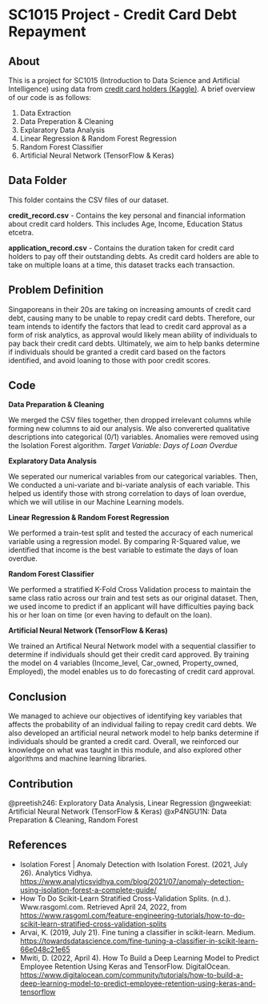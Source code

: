 # SC1015 Project - Credit Card Debt Repayment

## About

This is a project for SC1015 (Introduction to Data Science and Artificial Intelligence) using data from [credit card holders (Kaggle)](https://www.kaggle.com/datasets/rikdifos/credit-card-approval-prediction?select=credit_record.csv). A brief overview of our code is as follows:

1. Data Extraction
2. Data Preperation & Cleaning
3. Explaratory Data Analysis
4. Linear Regression & Random Forest Regression
5. Random Forest Classifier
6. Artificial Neural Network (TensorFlow & Keras)

## Data Folder

This folder contains the CSV files of our dataset.

**credit_record.csv** - Contains the key personal and financial information about credit card holders. This includes Age, Income, Education Status etcetra. 

**application_record.csv** - Contains the duration taken for credit card holders to pay off their outstanding debts. As credit card holders are able to take on multiple loans at a time, this dataset tracks each transaction.


## Problem Definition

Singaporeans in their 20s are taking on increasing amounts of credit card debt, causing many to be unable to repay credit card debts. Therefore, our team intends to identify the factors that lead to credit card approval as a form of risk analytics, as approval would likely mean ability of individuals to pay back their credit card debts. Ultimately, we aim to help banks determine if individuals should be granted a credit card based on the factors identified, and avoid loaning to those with poor credit scores. 

## Code

**Data Preparation & Cleaning**

We merged the CSV files together, then dropped irrelevant columns while forming new columns to aid our analysis. We also convererted qualitative descriptions into categorical (0/1) variables. Anomalies were removed using the Isolation Forest algorithm.
*Target Variable: Days of Loan Overdue*

**Explaratory Data Analysis**

We seperated our numerical variables from our categorical variables. Then, We conducted a uni-variate and bi-variate analysis of each variable. This helped us identify those with strong correlation to days of loan overdue, which we will utilise in our Machine Learning models.

**Linear Regression & Random Forest Regression**

We performed a train-test split and tested the accuracy of each numerical variable using a regression model. By comparing R-Squared value, we identified that income is the best variable to estimate the days of loan overdue. 

**Random Forest Classifier**

We performed a stratified K-Fold Cross Validation process to maintain the same class ratio across our train and test sets as our original dataset. Then, we used income to predict if an applicant will have difficulties paying back his or her loan on time (or even having to default on the loan).

**Artificial Neural Network (TensorFlow & Keras)**

We trained an Artifical Neural Network model with a sequential classifier to determine if individuals should get their credit card approved. By training the model on 4 variables (Income_level, Car_owned, Property_owned, Employed), the model enables us to do forecasting of credit card approval.  

## Conclusion

We managed to achieve our objectives of identifying key variables that affects the probability of an individual failing to repay credit card debts. We also developed an artificial neural network model to help banks determine if individuals should be granted a credit card. Overall, we reinforced our knowledge on what was taught in this module, and also explored other algorithms and machine learning libraries. 

## Contribution

@preetish246: Exploratory Data Analysis, Linear Regression
@ngweekiat: Artificial Neural Network (TensorFlow & Keras)
@xP4NGU1N: Data Preparation & Cleaning, Random Forest

## References

- Isolation Forest | Anomaly Detection with Isolation Forest. (2021, July 26). Analytics Vidhya. https://www.analyticsvidhya.com/blog/2021/07/anomaly-detection-using-isolation-forest-a-complete-guide/
- How To Do Scikit-Learn Stratified Cross-Validation Splits. (n.d.). Www.rasgoml.com. Retrieved April 24, 2022, from https://www.rasgoml.com/feature-engineering-tutorials/how-to-do-scikit-learn-stratified-cross-validation-splits
- Arvai, K. (2019, July 21). Fine tuning a classifier in scikit-learn. Medium. https://towardsdatascience.com/fine-tuning-a-classifier-in-scikit-learn-66e048c21e65
- Mwiti, D. (2022, April 4). How To Build a Deep Learning Model to Predict Employee Retention Using Keras and TensorFlow. DigitalOcean. https://www.digitalocean.com/community/tutorials/how-to-build-a-deep-learning-model-to-predict-employee-retention-using-keras-and-tensorflow
